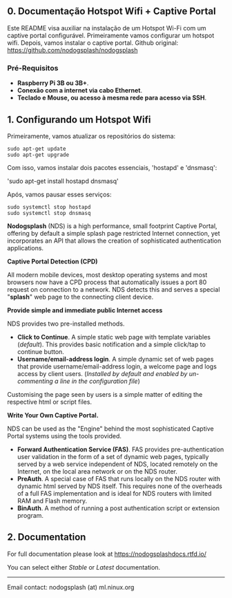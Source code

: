## 0. Documentação Hotspot Wifi + Captive Portal

Este README visa auxiliar na instalação de um Hotspot Wi-Fi com um captive portal configurável.
Primeiramente vamos configurar um hotspot wifi. Depois, vamos instalar o captive portal.
Github original: https://github.com/nodogsplash/nodogsplash

### Pré-Requisitos
 * **Raspberry Pi 3B ou 3B+**.
 * **Conexão com a internet via cabo Ethernet**.
 * **Teclado e Mouse, ou acesso à mesma rede para acesso via SSH**.


## 1. Configurando um Hotspot Wifi

Primeiramente, vamos atualizar os repositórios do sistema:

```
sudo apt-get update
sudo apt-get upgrade
```

Com isso, vamos instalar dois pacotes essenciais, 'hostapd' e 'dnsmasq':

'sudo apt-get install hostapd dnsmasq'

Após, vamos pausar esses serviços:

```
sudo systemctl stop hostapd
sudo systemctl stop dnsmasq
```

**Nodogsplash** (NDS) is a high performance, small footprint Captive Portal, offering by default a simple splash page restricted Internet connection, yet incorporates an API that allows the creation of sophisticated authentication applications.

**Captive Portal Detection (CPD)**

 All modern mobile devices, most desktop operating systems and most browsers now have a CPD process that automatically issues a port 80 request on connection to a network. NDS detects this and serves a special "**splash**" web page to the connecting client device.

**Provide simple and immediate public Internet access**

 NDS provides two pre-installed methods.

 * **Click to Continue**. A simple static web page with template variables (*default*). This provides basic notification and a simple click/tap to continue button.
 * **Username/email-address login**. A simple dynamic set of web pages that provide username/email-address login, a welcome page and logs access by client users. (*Installed by default and enabled by un-commenting a line in the configuration file*)

Customising the page seen by users is a simple matter of editing the respective html or script files.

**Write Your Own Captive Portal.**

 NDS can be used as the "Engine" behind the most sophisticated Captive Portal systems using the tools provided.

 * **Forward Authentication Service (FAS)**. FAS provides pre-authentication user validation in the form of a set of dynamic web pages, typically served by a web service independent of NDS, located remotely on the Internet, on the local area network or on the NDS router.
 * **PreAuth**. A special case of FAS that runs locally on the NDS router with dynamic html served by NDS itself. This requires none of the overheads of a full FAS implementation and is ideal for NDS routers with limited RAM and Flash memory.
 * **BinAuth**. A method of running a post authentication script or extension program.


## 2. Documentation

For full documentation please look at https://nodogsplashdocs.rtfd.io/

You can select either *Stable* or *Latest* documentation.

---

Email contact: nodogsplash (at) ml.ninux.org
